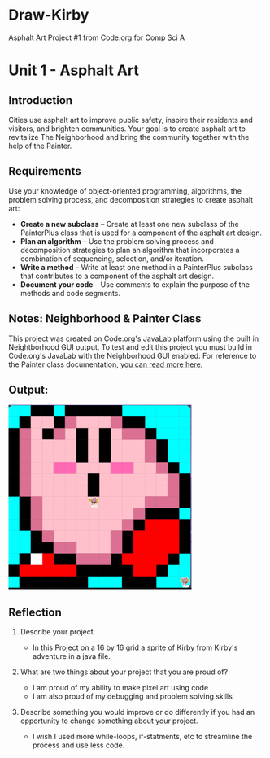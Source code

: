 # Draw-Kirby
Asphalt Art Project #1 from Code.org for Comp Sci A
# Unit 1 - Asphalt Art

## Introduction

Cities use asphalt art to improve public safety, inspire their residents and visitors, and brighten communities. Your goal is to create asphalt art to revitalize The Neighborhood and bring the community together with the help of the Painter.

## Requirements

Use your knowledge of object-oriented programming, algorithms, the problem solving process, and decomposition strategies to create asphalt art:
- **Create a new subclass** – Create at least one new subclass of the PainterPlus class that is used for a component of the asphalt art design.
- **Plan an algorithm** – Use the problem solving process and decomposition strategies to plan an algorithm that incorporates a combination of sequencing, selection, and/or iteration.
- **Write a method** – Write at least one method in a PainterPlus subclass that contributes to a component of the asphalt art design.
- **Document your code** – Use comments to explain the purpose of the methods and code segments.

## Notes: Neighborhood & Painter Class

This project was created on Code.org's JavaLab platform using the built in Neightborhood GUI output. To test and edit this project you must build in Code.org's JavaLab with the Neighborhood GUI enabled. For reference to the Painter class documentation, [you can read more here.](https://studio.code.org/docs/ide/javalab/classes/Painter)

## Output:

![Kirby!](Kirb.png)

## Reflection

1. Describe your project.

   - In this Project on a 16 by 16 grid a sprite of Kirby from Kirby's adventure in a java file.

2. What are two things about your project that you are proud of?

   - I am proud of my ability to make pixel art using code
   - I am also proud of my debugging and problem solving skills

3. Describe something you would improve or do differently if you had an opportunity to change something about your project.

   - I wish I used more while-loops, if-statments, etc to streamline the process and use less code.